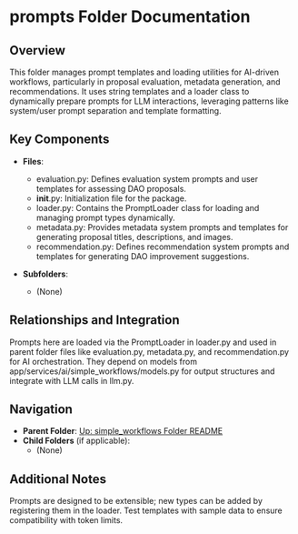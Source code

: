 # prompts Folder Documentation

## Overview
This folder manages prompt templates and loading utilities for AI-driven workflows, particularly in proposal evaluation, metadata generation, and recommendations. It uses string templates and a loader class to dynamically prepare prompts for LLM interactions, leveraging patterns like system/user prompt separation and template formatting.

## Key Components
- **Files**:
  - evaluation.py: Defines evaluation system prompts and user templates for assessing DAO proposals.
  - __init__.py: Initialization file for the package.
  - loader.py: Contains the PromptLoader class for loading and managing prompt types dynamically.
  - metadata.py: Provides metadata system prompts and templates for generating proposal titles, descriptions, and images.
  - recommendation.py: Defines recommendation system prompts and templates for generating DAO improvement suggestions.

- **Subfolders**:
  - (None)

## Relationships and Integration
Prompts here are loaded via the PromptLoader in loader.py and used in parent folder files like evaluation.py, metadata.py, and recommendation.py for AI orchestration. They depend on models from app/services/ai/simple_workflows/models.py for output structures and integrate with LLM calls in llm.py.

## Navigation
- **Parent Folder**: [Up: simple_workflows Folder README](../README.md)
- **Child Folders** (if applicable): 
  - (None)

## Additional Notes
Prompts are designed to be extensible; new types can be added by registering them in the loader. Test templates with sample data to ensure compatibility with token limits.
